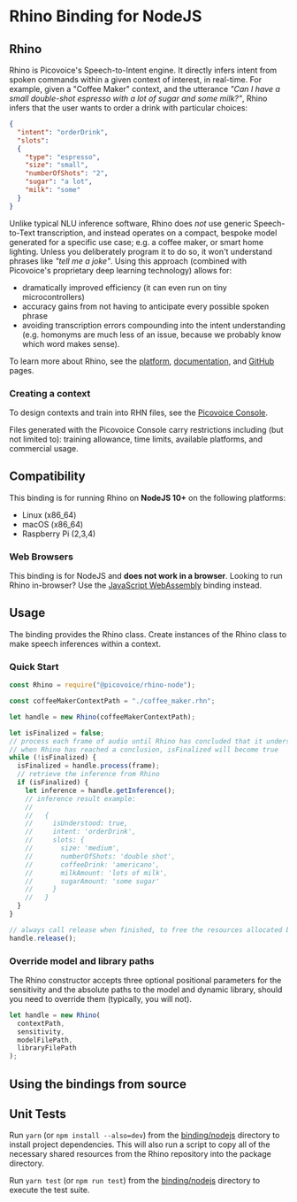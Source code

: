 # Rhino Binding for NodeJS

## Rhino

Rhino is Picovoice's Speech-to-Intent engine. It directly infers intent from spoken commands within a given context of interest, in real-time. For example, given a "Coffee Maker" context, and the utterance _"Can I have a small double-shot espresso with a lot of sugar and some milk?"_, Rhino infers that the user wants to order a drink with particular choices:

```json
{
  "intent": "orderDrink",
  "slots":
  {
    "type": "espresso",
    "size": "small",
    "numberOfShots": "2",
    "sugar": "a lot",
    "milk": "some"
  }
}
```

Unlike typical NLU inference software, Rhino does _not_ use generic Speech-to-Text transcription, and instead operates on a compact, bespoke model generated for a specific use case; e.g. a coffee maker, or smart home lighting. Unless you deliberately program it to do so, it won't understand phrases like _"tell me a joke"_. Using this approach (combined with Picovoice's proprietary deep learning technology) allows for:

- dramatically improved efficiency (it can even run on tiny microcontrollers)
- accuracy gains from not having to anticipate every possible spoken phrase
- avoiding transcription errors compounding into the intent understanding (e.g. homonyms are much less of an issue, because we probably know which word makes sense).

To learn more about Rhino, see the [platform](https://picovoice.ai/platform/rhino/), [documentation](https://picovoice.ai/docs/), and [GitHub](https://github.com/Picovoice/rhino/) pages.

### Creating a context

To design contexts and train into RHN files, see the [Picovoice Console](https://picovoice.ai/console/).

Files generated with the Picovoice Console carry restrictions including (but not limited to): training allowance, time limits, available platforms, and commercial usage.

## Compatibility

This binding is for running Rhino on **NodeJS 10+** on the following platforms:

- Linux (x86_64)
- macOS (x86_64)
- Raspberry Pi (2,3,4)

### Web Browsers

This binding is for NodeJS and **does not work in a browser**. Looking to run Rhino in-browser? Use the [JavaScript WebAssembly](https://github.com/Picovoice/rhino/tree/master/binding/javascript) binding instead.

## Usage

The binding provides the Rhino class. Create instances of the Rhino class to make speech inferences within a context.

### Quick Start

```javascript
const Rhino = require("@picovoice/rhino-node");

const coffeeMakerContextPath = "./coffee_maker.rhn";

let handle = new Rhino(coffeeMakerContextPath);

let isFinalized = false;
// process each frame of audio until Rhino has concluded that it understood the phrase (or did not)
// when Rhino has reached a conclusion, isFinalized will become true
while (!isFinalized) {
  isFinalized = handle.process(frame);
  // retrieve the inference from Rhino
  if (isFinalized) {
    let inference = handle.getInference();
    // inference result example:
    //
    //   {
    //     isUnderstood: true,
    //     intent: 'orderDrink',
    //     slots: {
    //       size: 'medium',
    //       numberOfShots: 'double shot',
    //       coffeeDrink: 'americano',
    //       milkAmount: 'lots of milk',
    //       sugarAmount: 'some sugar'
    //     }
    //   }
  }
}

// always call release when finished, to free the resources allocated by Rhino
handle.release();
```

### Override model and library paths

The Rhino constructor accepts three optional positional parameters for the sensitivity and the absolute paths to the model and dynamic library, should you need to override them (typically, you will not).

```javascript
let handle = new Rhino(
  contextPath,
  sensitivity,
  modelFilePath,
  libraryFilePath
);
```

## Using the bindings from source

## Unit Tests

Run `yarn` (or `npm install --also=dev`) from the [binding/nodejs](https://github.com/Picovoice/rhino/tree/master/binding/nodejs) directory to install project dependencies. This will also run a script to copy all of the necessary shared resources from the Rhino repository into the package directory.

Run `yarn test` (or `npm run test`) from the [binding/nodejs](https://github.com/Picovoice/rhino/tree/master/binding/nodejs) directory to execute the test suite.
